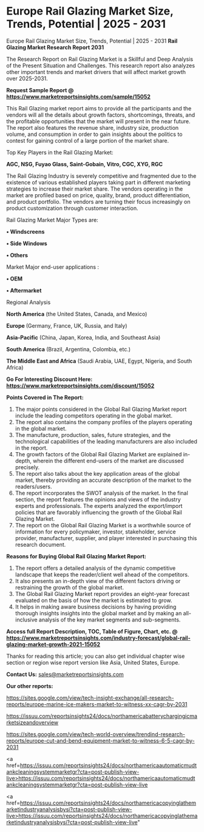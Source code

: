 # Europe Rail Glazing Market Size, Trends, Potential | 2025 - 2031
Europe Rail Glazing Market Size, Trends, Potential | 2025 - 2031
<strong>Rail Glazing Market Research Report 2031</strong>

The Research Report on Rail Glazing Market is a Skillful and Deep Analysis of the Present Situation and Challenges. This research report also analyzes other important trends and market drivers that will affect market growth over 2025-2031.

<strong>Request Sample Report @ <a href=https://www.marketreportsinsights.com/sample/15052>https://www.marketreportsinsights.com/sample/15052</a></strong>

This Rail Glazing market report aims to provide all the participants and the vendors will all the details about growth factors, shortcomings, threats, and the profitable opportunities that the market will present in the near future. The report also features the revenue share, industry size, production volume, and consumption in order to gain insights about the politics to contest for gaining control of a large portion of the market share.

Top Key Players in the Rail Glazing Market:

<strong>AGC, NSG, Fuyao Glass, Saint-Gobain, Vitro, CGC, XYG, RGC</strong>

The Rail Glazing Industry is severely competitive and fragmented due to the existence of various established players taking part in different marketing strategies to increase their market share. The vendors operating in the market are profiled based on price, quality, brand, product differentiation, and product portfolio. The vendors are turning their focus increasingly on product customization through customer interaction.

Rail Glazing Market Major Types are:

<strong>• Windscreens

• Side Windows

• Others</strong>

Market Major end-user applications :

<strong>• OEM

• Aftermarket</strong>

Regional Analysis

</u><strong><b>North America</b></strong> (the United States, Canada, and Mexico)

<strong><b>Europe </b></strong>(Germany, France, UK, Russia, and Italy)

<strong><b>Asia-Pacific</b></strong> (China, Japan, Korea, India, and Southeast Asia)

<strong><b>South America</b></strong> (Brazil, Argentina, Colombia, etc.)

<strong><b>The Middle East and Africa</b></strong> (Saudi Arabia, UAE, Egypt, Nigeria, and South Africa)

<strong>Go For Interesting Discount Here: <a href=https://www.marketreportsinsights.com/discount/15052>https://www.marketreportsinsights.com/discount/15052</a></strong>

<strong>Points Covered in The Report:</strong>
<ol>
  <li>The major points considered in the Global Rail Glazing Market report include the leading competitors operating in the global market.</li>
  <li>The report also contains the company profiles of the players operating in the global market.</li>
  <li>The manufacture, production, sales, future strategies, and the technological capabilities of the leading manufacturers are also included in the report.</li>
  <li>The growth factors of the Global Rail Glazing Market are explained in-depth, wherein the different end-users of the market are discussed precisely.</li>
  <li>The report also talks about the key application areas of the global market, thereby providing an accurate description of the market to the readers/users.</li>
  <li>The report incorporates the SWOT analysis of the market. In the final section, the report features the opinions and views of the industry experts and professionals. The experts analyzed the export/import policies that are favorably influencing the growth of the Global Rail Glazing Market.</li>
  <li>The report on the Global Rail Glazing Market is a worthwhile source of information for every policymaker, investor, stakeholder, service provider, manufacturer, supplier, and player interested in purchasing this research document.</li>
</ol>
<strong>Reasons for Buying Global Rail Glazing Market Report:</strong>

<ol>
  <li>The report offers a detailed analysis of the dynamic competitive landscape that keeps the reader/client well ahead of the competitors.</li>
  <li>It also presents an in-depth view of the different factors driving or restraining the growth of the global market.</li>
  <li>The Global Rail Glazing Market report provides an eight-year forecast evaluated on the basis of how the market is estimated to grow.</li>
  <li>It helps in making aware business decisions by having providing thorough insights insights into the global market and by making an all-inclusive analysis of the key market segments and sub-segments.</li>
</ol>
<strong>Access full Report Description, TOC, Table of Figure, Chart, etc. @ <a href=https://www.marketreportsinsights.com/industry-forecast/global-rail-glazing-market-growth-2021-15052>https://www.marketreportsinsights.com/industry-forecast/global-rail-glazing-market-growth-2021-15052</a></strong>


Thanks for reading this article; you can also get individual chapter wise section or region wise report version like Asia, United States, Europe.

<strong>Contact Us:</strong>
sales@marketreportsinsights.com

<strong>Our other reports:</strong>

<a href=https://sites.google.com/view/tech-insight-exchange/all-research-reports/europe-marine-ice-makers-market-to-witness-xx-cagr-by-2031>https://sites.google.com/view/tech-insight-exchange/all-research-reports/europe-marine-ice-makers-market-to-witness-xx-cagr-by-2031</a>

<a href=https://issuu.com/reportsinsights24/docs/northamericabatterychargingicmarketsizeandoverview>https://issuu.com/reportsinsights24/docs/northamericabatterychargingicmarketsizeandoverview</a>

<a href=https://sites.google.com/view/tech-world-overview/trendind-research-reports/europe-cut-and-bend-equipment-market-to-witness-6-5-cagr-by-2031>https://sites.google.com/view/tech-world-overview/trendind-research-reports/europe-cut-and-bend-equipment-market-to-witness-6-5-cagr-by-2031</a>

<a href=https://issuu.com/reportsinsights24/docs/northamericaautomaticmudtankcleaningsystemmarketgr?cta=post-publish-view-live>https://issuu.com/reportsinsights24/docs/northamericaautomaticmudtankcleaningsystemmarketgr?cta=post-publish-view-live</a>

<a href=https://issuu.com/reportsinsights24/docs/northamericacopyinglathemarketindustryanalysisbysi?cta=post-publish-view-live>https://issuu.com/reportsinsights24/docs/northamericacopyinglathemarketindustryanalysisbysi?cta=post-publish-view-live</a>"
